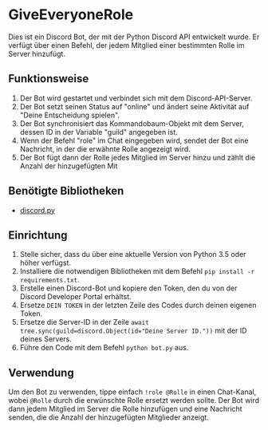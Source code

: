 # GiveEveryoneRole

Dies ist ein Discord Bot, der mit der Python Discord API entwickelt wurde. Er verfügt über einen Befehl, der jedem Mitglied einer bestimmten Rolle im Server hinzufügt.

## Funktionsweise

1. Der Bot wird gestartet und verbindet sich mit dem Discord-API-Server.
2. Der Bot setzt seinen Status auf "online" und ändert seine Aktivität auf "Deine Entscheidung spielen".
3. Der Bot synchronisiert das Kommandobaum-Objekt mit dem Server, dessen ID in der Variable "guild" angegeben ist.
4. Wenn der Befehl "role" im Chat eingegeben wird, sendet der Bot eine Nachricht, in der die erwähnte Rolle angezeigt wird.
5. Der Bot fügt dann der Rolle jedes Mitglied im Server hinzu und zählt die Anzahl der hinzugefügten Mit

## Benötigte Bibliotheken

- [discord.py](https://github.com/Rapptz/discord.py)

## Einrichtung

1. Stelle sicher, dass du über eine aktuelle Version von Python 3.5 oder höher verfügst.
2. Installiere die notwendigen Bibliotheken mit dem Befehl `pip install -r requirements.txt`.
3. Erstelle einen Discord-Bot und kopiere den Token, den du von der Discord Developer Portal erhältst.
4. Ersetze `DEIN TOKEN` in der letzten Zeile des Codes durch deinen eigenen Token.
5. Ersetze die Server-ID in der Zeile `await tree.sync(guild=discord.Object(id="Deine Server ID."))` mit der ID deines Servers.
6. Führe den Code mit dem Befehl `python bot.py` aus.

## Verwendung

Um den Bot zu verwenden, tippe einfach `!role @Rolle` in einen Chat-Kanal, wobei `@Rolle` durch die erwünschte Rolle ersetzt werden sollte. Der Bot wird dann jedem Mitglied im Server die Rolle hinzufügen und eine Nachricht senden, die die Anzahl der hinzugefügten Mitglieder anzeigt.